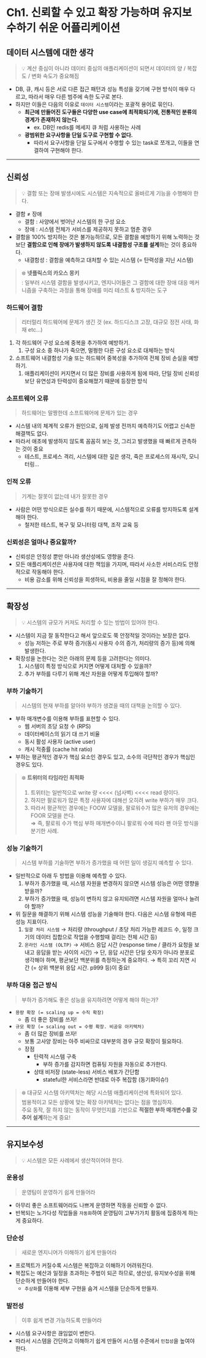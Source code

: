 # Ch1. 신뢰할 수 있고 확장 가능하며 유지보수하기 쉬운 어플리케이션

## 데이터 시스템에 대한 생각

> 💡 계산 중심이 아니라 데이터 중심의 애플리케이션이 되면서 데이터의 양 / 복잡도 / 변화 속도가 중요해짐

- DB, 큐, 캐시 등은 서로 다른 접근 패턴과 성능 특성을 갖기에 구현 방식이 매우 다르고, 따라서 매우 다른 범주에 속한 도구로 본다.
- 하지만 이들은 다음의 이유로 `데이터 시스템`이라는 포괄적 용어로 묶인다.
    - **최근에 만들어진 도구들은 다양한 use case에 최적화되기에, 전통적인 분류의 경계가 존재하지 않는다.**
        - ex. DB인 redis를 메세지 큐 처럼 사용하는 사례
    - **광범위한 요구사항을 단일 도구로 구현할 수 없다.**
        - 따라서 요구사항을 단일 도구에서 수행할 수 있는 task로 쪼개고, 이들을 연결하여 구현해야 한다.

---

## 신뢰성

> 💡 결함 또는 장애 발생시에도 시스템은 지속적으로 올바르게 기능을 수행해야 한다.

- 결함 ≠ 장애
    - 결함 : 사양에서 벗어난 시스템의 한 구성 요소
    - 장애 : 시스템 전체가 서비스를 제공하지 못하고 멈춘 경우
- 결함을 100% 방지하는 것은 불가능하므로, 모든 결함을 예방하기 위해 노력하는 것보단 **결함으로 인해 장애가 발생하지 않도록 내결함성 구조를 설계**하는 것이 중요하다.
    - 내결함성 : 결함을 예측하고 대처할 수 있는 시스템 (= 탄력성을 지닌 시스템)

> ❄️ **넷플릭스의 카오스 몽키** <br>
> : 일부러 시스템 결함을 발생시키고, 엔지니어들은 그 결함에 대한 장애 대응 메커니즘을 구축하는 과정을 통해 장애를 미리 테스트 & 방지하는 도구


### 하드웨어 결함

> 리터럴리 하드웨어에 문제가 생긴 것 (ex. 하드디스크 고장, 대규모 정전 사태, 화재 etc…)

1. 각 하드웨어 구성 요소에 중복을 추가하여 예방하기.
    1. 구성 요소 중 하나가 죽으면, 멀쩡한 다른 구성 요소로 대체하는 방식
2. 소프트웨어 내결함성 기술 또는 하드웨어 중복성을 추가하여 전체 장비 손실을 예방하기.
    1. 애플리케이션이 커지면서 더 많은 장비를 사용하게 됨에 따라, 단일 장비 신뢰성보단 유연성과 탄력성이 중요해졌기 때문에 등장한 방식

### 소프트웨어 오류

> 하드웨어는 말짱한데 소프트웨어에 문제가 있는 경우

- 시스템 내의 체계적 오류가 원인으로, 실제 발생 전까지 예측하기도 어렵고 신속한 해결책도 없다.
- 따라서 애초에 발생하지 않도록 꼼꼼히 보는 것, 그리고 발생했을 때 빠르게 관측하는 것이 중요
    - 테스트, 프로세스 격리, 시스템에 대한 깊은 생각, 죽은 프로세스의 재시작, 모니터링…

### 인적 오류

> 기계는 잘못이 없는데 내가 잘못한 경우

- 사람은 어떤 방식으로든 실수를 하기 때문에, 시스템적으로 오류를 방지하도록 설계해야 한다.
    - 철저한 테스트, 복구 및 모니터링 대책, 조작 교육 등

### 신뢰성은 얼마나 중요할까?

- 신뢰성은 안정성 뿐만 아니라 생산성에도 영향을 준다.
- 모든 애플리케이션은 사용자에 대한 책임을 가지며, 따라서 사소한 서비스라도 안정적으로 작동해야 한다.
    - 비용 감소를 위해 신뢰성을 희생하되, 비용을 줄일 시점을 잘 정해야 한다.

---

## 확장성

> 💡 시스템의 규모가 커져도 처리할 수 있는 방법이 있어야 한다.

- 시스템이 지금 잘 동작한다고 해서 앞으로도 쭉 안정적일 것이라는 보장은 없다.
    - 성능 저하는 주로 부하 증가(동시 사용자 수의 증가, 처리량의 증가 등)에 의해 발생한다.
- 확장성을 논한다는 것은 아래의 문제 등을 고려한다는 의미다.
    1. 시스템이 특정 방식으로 커지면 어떻게 대처할 수 있을까?
    2. 추가 부하를 다루기 위해 계산 자원을 어떻게 투입해야 할까?

### 부하 기술하기

> 시스템의 현재 부하를 알아야 부하가 생겼을 때의 대책을 논의할 수 있다.

- 부하 매개변수를 이용해 부하를 표현할 수 있다.
    - 웹 서버의 초당 요청 수 (RPS)
    - 데이터베이스의 읽기 대 쓰기 비율
    - 동시 활성 사용자 (active user)
    - 캐시 적중률 (cache hit ratio)
- 부하는 평균적인 경우가 핵심 요소인 경우도 있고, 소수의 극단적인 경우가 핵심인 경우도 있다.

> ❄️ **트위터의 타임라인 최적화** <br>
> 1. 트위터는 일반적으로 write 량 <<<< (넘사벽) <<<< read 량이다. <br>
> 2. 하지만 팔로워가 많은 특정 사용자에 대해선 오히려 write 부하가 매우 크다. <br>
> 3. 따라서 평균적인 경우에는 FOOW 모델을, 팔로워수가 많은 유저의 경우에는 FOOR 모델을 쓴다. <br>
> ⇒ 즉, 팔로워 수가 핵심 부하 매개변수이니 팔로워 수에 따라 팬 아웃 방식을 분기한 사례.


### 성능 기술하기

> 시스템 부하를 기술하면 부하가 증가했을 때 어떤 일이 생길지 예측할 수 있다.

- 일반적으로 아래 두 방법을 이용해 예측할 수 있다.
    1. 부하가 증가했을 때, 시스템 자원을 변경하지 않으면 시스템 성능은 어떤 영향을 받을까?
    2. 부하가 증가했을 때, 성능이 변하지 않고 유지되려면 시스템 자원을 얼마나 늘려야 할까?
- 위 질문을 해결하기 위해 시스템 성능을 기술해야 한다. 다음은 시스템 유형에 따른 성능 지표이다.
    1. `일괄 처리 시스템`
       → 처리량 (throughput / 초당 처리 가능한 레코드 수, 일정 크기의 데이터 집합으로 작업을 수행할때 걸리는 전체 시간 등)
    2. `온라인 시스템 (OLTP)`
       → 서비스 응답 시간 (response time / 클라가 요청을 보내고 응답을 받는 사이의 시간)
       → 단, 응답 시간은 단일 숫자가 아니라 분포로 생각해야 하며, 평균보단 백분위를 측정하는게 중요하다.
       → 특히 꼬리 지연 시간 (= 상위 백분위 응답 시간. p999 등)이 중요!

### 부하 대응 접근 방식

> 부하가 증가해도 좋은 성능을 유지하려면 어떻게 해야 하는가?

- `용량 확장 (= scaling up = 수직 확장)`
    - 좀 더 좋은 장비를 쓰자!
- `규모 확장 (= scaling out = 수평 확장. 비공유 아키텍처)`
    - 좀 더 많은 장비를 쓰자!
    - 보통 고사양 장비는 아주 비싸므로 대부분의 경우 규모 확장이 필요하다.
    - 장점
        - 탄력적 시스템 구축
            - 부하 증가를 감지하면 컴퓨팅 자원을 자동으로 추가한다.
        - 상태 비저장 (state-less) 서비스 배포가 간단함
            - stateful한 서비스라면 반대로 아주 복잡함 (동기화이슈!)

> ❄️ 대규모 시스템 아키텍처는 해당 시스템 애플리케이션에 특화되어 있다. <br>
> 범용적이고 모든 상황에 맞는 확장 아키텍처는 없다는 점을 명심하자. <br>
> 주요 동작, 잘 하지 않는 동작이 무엇인지를 기반으로 **적절한 부하 매개변수를 갖추어 설계**하는게 중요!


---

## 유지보수성

> 💡 시스템은 모든 사례에서 생산적이어야 한다.

### 운용성

> 운영팀이 운영하기 쉽게 만들어라

- 아무리 좋은 소프트웨어라도 나쁘게 운영하면 작동을 신뢰할 수 없다.
- 반복되는 노가다성 작업들을 `자동화`하여 운영팀이 고부가가치 활동에 집중하게 하는게 중요하다.

### 단순성

> 새로운 엔지니어가 이해하기 쉽게 만들어라

- 프로젝트가 커질수록 시스템은 복잡하고 이해하기 어려워진다.
- 복잡도는 예산과 일정을 초과하는 주범이 되곤 하므로, 생산성, 유지보수성을 위해 단순하게 만들어야 한다.
    - `추상화`를 이용해 세부 구현을 숨겨 시스템을 단순하게 만들자.

### 발전성

> 이후 쉽게 변경 가능하도록 만들어라

- 시스템 요구사항은 끊임없이 변한다.
- 따라서 시스템을 간단하고 이해하기 쉽게 만들어 시스템 수준에서 `민첩성`을 높여야 한다.